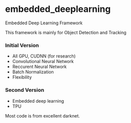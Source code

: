 # embedded_deeplearning
Embedded Deep Learning Framework

This framework is mainly for Object Detection and Tracking  

### Initial Version
- All GPU, CUDNN (for research)
- Convolutional Neural Network  
- Reccurent Neural Network  
- Batch Normalization
- Flexibility

### Second Version
- Embedded deep learning  
- TPU 

Most code is from excellent darknet.

